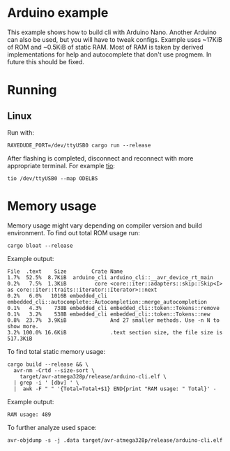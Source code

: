 # Arduino example

This example shows how to build cli with Arduino Nano.
Another Arduino can also be used, but you will have to tweak configs.
Example uses ~17KiB of ROM and ~0.5KiB of static RAM.
Most of RAM is taken by derived implementations for help and autocomplete
that don't use progmem. In future this should be fixed.

# Running
## Linux

Run with:
```shell
RAVEDUDE_PORT=/dev/ttyUSB0 cargo run --release
```

After flashing is completed, disconnect and reconnect with more
appropriate terminal. For example [tio](https://github.com/tio/tio):

```shell
tio /dev/ttyUSB0 --map ODELBS
```

# Memory usage

Memory usage might vary depending on compiler version and build environment.
To find out total ROM usage run:

```shell
cargo bloat --release
```

Example output:
```
File  .text    Size        Crate Name
1.7%  52.5%  8.7KiB  arduino_cli arduino_cli::__avr_device_rt_main
0.2%   7.5%  1.3KiB         core <core::iter::adapters::skip::Skip<I> as core::iter::traits::iterator::Iterator>::next
0.2%   6.0%   1016B embedded_cli embedded_cli::autocomplete::Autocompletion::merge_autocompletion
0.1%   4.3%    738B embedded_cli embedded_cli::token::Tokens::remove
0.1%   3.2%    538B embedded_cli embedded_cli::token::Tokens::new
0.8%  23.7%  3.9KiB              And 27 smaller methods. Use -n N to show more.
3.2% 100.0% 16.6KiB              .text section size, the file size is 517.3KiB
```

To find total static memory usage:

```shell
cargo build --release && \
  avr-nm -Crtd --size-sort \
    target/avr-atmega328p/release/arduino-cli.elf \
  | grep -i ' [dbv] ' \
  |  awk -F " " '{Total=Total+$1} END{print "RAM usage: " Total}' -
```

Example output:
```
RAM usage: 489
```

To further analyze used space:
```
avr-objdump -s -j .data target/avr-atmega328p/release/arduino-cli.elf
```
